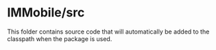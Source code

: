 # IMMobile/src

This folder contains source code that will automatically be added to the classpath when
the package is used.
